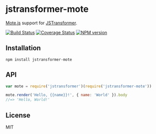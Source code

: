# jstransformer-mote

[Mote.js](https://github.com/satchmorun/mote) support for [JSTransformer](https://github.com/jstransformers/jstransformer).

[![Build Status](https://img.shields.io/travis/jstransformers/jstransformer-mote/master.svg)](https://travis-ci.org/jstransformers/jstransformer-mote)
[![Coverage Status](https://img.shields.io/coveralls/jstransformers/jstransformer-mote/master.svg)](https://coveralls.io/r/jstransformers/jstransformer-mote?branch=master)
[![NPM version](https://img.shields.io/npm/v/jstransformer-mote.svg)](https://www.npmjs.org/package/jstransformer-mote)

## Installation

    npm install jstransformer-mote

## API

```js
var mote = require('jstransformer')(require('jstransformer-mote'))

mote.render('Hello, {{name}}!', { name: 'World' }).body
//=> 'Hello, World!'
```

## License

MIT
